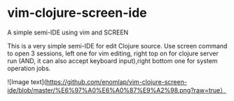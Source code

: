 # vim-clojure-screen-ide
A simple semi-IDE using vim and SCREEN

This is a very simple semi-IDE for edit Clojure source.
Use screen command to open 3 sessions, left one for vim editing, right top on for clojure server run (AND, it can also accept keyboard input),right bottom one for system operation jobs.


![Image text](https://github.com/enomlap/vim-clojure-screen-ide/blob/master/%E6%97%A0%E6%A0%87%E9%A2%98.png?raw=true）

